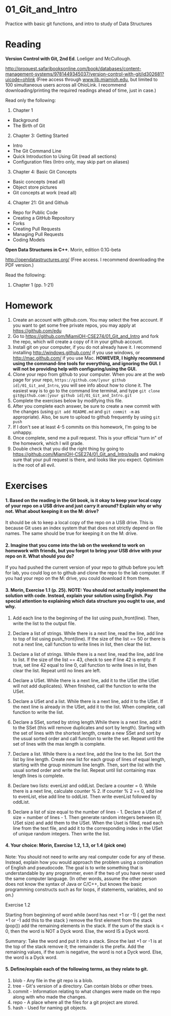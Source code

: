 01_Git_and_Intro
================

Practice with basic git functions, and intro to study of Data Structures

Reading
=======

**Version Control with Git, 2nd Ed**. Loeliger and McCullough. 

http://proquest.safaribooksonline.com/book/databases/content-management-systems/9781449345037/version-control-with-git/id302681?uicode=ohlink (Free access through www.lib.miamioh.edu, but limited to 100 simultaneous users across all OhioLink. I recommend downloading/printing the required readings ahead of time, just in case.)

Read only the following:

1. Chapter 1
  * Background
  * The Birth of Git
2. Chapter 3: Getting Started
  * Intro
  * The Git Command Line
  * Quick Introduction to Using Git (read all sections)
  * Configuration files (Intro only, may skip part on aliases)
3. Chapter 4: Basic Git Concepts
  * Basic concepts (read all)
  * Object store pictures
  * Git concepts at work (read all)
4. Chapter 21: Git and Github
  * Repo for Public Code
  * Creating a GitHub Repository
  * Forks
  * Creating Pull Requests
  * Managing Pull Requests
  * Coding Models

**Open Data Structures in C++**. Morin, edition 0.1G-beta

http://opendatastructures.org/ (Free access. I recommend downloading the PDF version.)

Read the following:

1. Chapter 1 (pp. 1-21)

Homework
========

1. Create an account with github.com. You may select the free account. If you want to get some free private repos, you may apply at https://github.com/edu
2. Go to https://github.com/MiamiOH-CSE274/01_Git_and_Intro and fork the repo, which will create a copy of it in your github account.
3. Install git on your computer, if you do not already have it. I recommend installing http://windows.github.com/ if you use windows, or http://mac.github.com/ if you use Mac. **HOWEVER, I highly recommend using the command-line tools for everything, and ignoring the GUI. I will not be providing help with configuring/using the GUI.**
4. Clone your repo from github to your computer. When you are at the web page for your repo, `https://github.com/[your github id]/01_Git_and_Intro`, you will see info about how to clone it. The easiest way is to go to the command line terminal, and type `git clone git@github.com:[your github id]/01_Git_and_Intro.git`
6. Complete the exercises below by modifying this file.
7. After you complete each answer, be sure to create a new commit with the changes (using `git add README.md` and `git commit -m` as appropriate). Also, be sure to upload to github frequently by using `git push`
8. If I don't see at least 4-5 commits on this homework, I'm going to be unhappy.
9. Once complete, send me a pull request. This is your official "turn in" of the homework, which I will grade.
10. Double check that you did the right thing by going to https://github.com/MiamiOH-CSE274/01_Git_and_Intro/pulls and making sure that your pull request is there, and looks like you expect. Optimism is the root of all evil.

Exercises
=========

#### 1. Based on the reading in the Git book, is it okay to keep your local copy of your repo on a USB drive and just carry it around? Explain why or why not. What about keeping it on the M: drive?

It should be ok to keep a local copy of the repo on a USB drive. This is because Git uses an index system that that does not strictly depend on file names. The same should be true for keeping it on the M: drive.

#### 2. Imagine that you come into the lab on the weekend to work on homework with friends, but you forgot to bring your USB drive with your repo on it. What should you do?

If you had pushed the current version of your repo to github before you left for lab, you could log on to github and clone the repo to the lab computer. If you had your repo on the M: drive, you could download it from there.

#### 3. Morin, Exercise 1.1 (p. 25). NOTE: You should not actually implement the solution with code. Instead, explain your solution using English. Pay special attention to explaining which data structure you ought to use, and why.

1. Add each line to the beginning of the list using push_front(line). Then, write the list to the output file.

2. Declare a list of strings. While there is a next line, read the line, add line to top of list using push_front(line). If the size of the list == 50 or there is not a next line, call function to write lines in list, then clear the list.

3.  Declare a list of strings. While there is a next line, read the line, add line to list. If the size of the list == 43, check to see if line 42 is empty. If true, set line 42 equal to line 0, call function to write lines in list, then clear the list. Repeat until no lines are left.

4. Declare a USet. While there is a next line, add it to the USet (the USet will not add duplicates). When finished, call the function to write the USet.

5. Declare a USet and a list. While there is a next line, add it to the USet. If the next line is already in the USet, add it to the list. When complete, call function to write the list.

6. Declare a SSet, sorted by string length.While there is a next line, add it to the SSet (this will remove duplicates and sort by length). Starting with the set of lines with the shortest length, create a new SSet and sort by the usual sorted order and call function to write the set. Repeat until the set of lines with the max length is complete.

7. Declare a list. While there is a next line, add the line to the list. Sort the list by line length. Create new list for each group of lines of equal length, starting with the group minimum line length. Then, sort the list with the usual sorted order and write the list. Repeat until list containing max length lines is complete.

8. Declare two lists: evenList and oddList. Declare a counter = 0. While there is a next line, calculate counter % 2. If counter % 2 == 0, add line to evenList, else add line to oddList. Then write evenList followed by oddList.

9. Declare a list of size equal to the number of lines - 1. Declare a USet of size = number of lines - 1. Then generate random integers between (0, USet size) and add them to the USet. When the Uset is filled, read each line from the text file, and add it to the corresponding index in the USet of unique random integers. Then write the list. 

#### 4. Your choice: Morin, Exercise 1.2, 1.3, or 1.4 (pick one)

Note: You should not need to write any real computer code for any of these. Instead, explain how you would approach the problem using a combination of English and pseudocode. The goal is to write something that is understandable by any programmer, even if the two of you have never used the same computer language. (In other words, assume the other person does not know the syntax of Java or C/C++, but knows the basic programming constructs such as for loops, if statements, variables, and so on.)

Exercise 1.2 

Starting from beginning of word
while (word has next +1 or -1) {
	get the next +1 or -1
		add this to the stack
}
remove the first element from the stack (pop())
add the remaining elements in the stack.
	If the sum of the stack is < 0, then the word is NOT a Dyck word.
	Else, the word IS a Dyck word.

Summary: Take the word and put it into a stack. Since the last +1 or -1 is at the top of the stack remove it; the remainder is the prefix. Add the remaining values, if the sum is negative, the word is not a Dyck word. Else, the word is a Dyck word. 
	
#### 5. Define/explain each of the following terms, as they relate to git.

1. blob - Any file in the git repo is a blob.
2. tree - Git's version of a directory. Can contain blobs or other trees.
3. commit - Information relating to what changes were made on the repo along with who made the changes.
4. repo - A place where all the files for a git project are stored.
5. hash - Used for naming git objects. 
